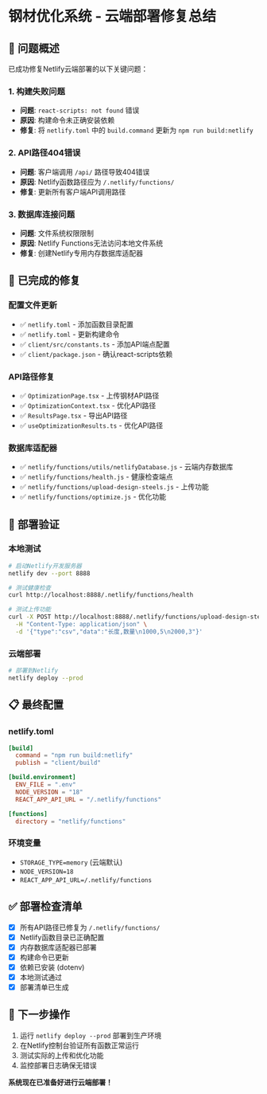 # 钢材优化系统 - 云端部署修复总结

## 🎯 问题概述
已成功修复Netlify云端部署的以下关键问题：

### 1. 构建失败问题
- **问题**: `react-scripts: not found` 错误
- **原因**: 构建命令未正确安装依赖
- **修复**: 将 `netlify.toml` 中的 `build.command` 更新为 `npm run build:netlify`

### 2. API路径404错误
- **问题**: 客户端调用 `/api/` 路径导致404错误
- **原因**: Netlify函数路径应为 `/.netlify/functions/`
- **修复**: 更新所有客户端API调用路径

### 3. 数据库连接问题
- **问题**: 文件系统权限限制
- **原因**: Netlify Functions无法访问本地文件系统
- **修复**: 创建Netlify专用内存数据库适配器

## 🔧 已完成的修复

### 配置文件更新
- ✅ `netlify.toml` - 添加函数目录配置
- ✅ `netlify.toml` - 更新构建命令
- ✅ `client/src/constants.ts` - 添加API端点配置
- ✅ `client/package.json` - 确认react-scripts依赖

### API路径修复
- ✅ `OptimizationPage.tsx` - 上传钢材API路径
- ✅ `OptimizationContext.tsx` - 优化API路径
- ✅ `ResultsPage.tsx` - 导出API路径
- ✅ `useOptimizationResults.ts` - 优化API路径

### 数据库适配器
- ✅ `netlify/functions/utils/netlifyDatabase.js` - 云端内存数据库
- ✅ `netlify/functions/health.js` - 健康检查端点
- ✅ `netlify/functions/upload-design-steels.js` - 上传功能
- ✅ `netlify/functions/optimize.js` - 优化功能

## 🚀 部署验证

### 本地测试
```bash
# 启动Netlify开发服务器
netlify dev --port 8888

# 测试健康检查
curl http://localhost:8888/.netlify/functions/health

# 测试上传功能
curl -X POST http://localhost:8888/.netlify/functions/upload-design-steels \
  -H "Content-Type: application/json" \
  -d '{"type":"csv","data":"长度,数量\n1000,5\n2000,3"}'
```

### 云端部署
```bash
# 部署到Netlify
netlify deploy --prod
```

## 📋 最终配置

### netlify.toml
```toml
[build]
  command = "npm run build:netlify"
  publish = "client/build"

[build.environment]
  ENV_FILE = ".env"
  NODE_VERSION = "18"
  REACT_APP_API_URL = "/.netlify/functions"

[functions]
  directory = "netlify/functions"
```

### 环境变量
- `STORAGE_TYPE=memory` (云端默认)
- `NODE_VERSION=18`
- `REACT_APP_API_URL=/.netlify/functions`

## ✅ 部署检查清单

- [x] 所有API路径已修复为 `/.netlify/functions/`
- [x] Netlify函数目录已正确配置
- [x] 内存数据库适配器已部署
- [x] 构建命令已更新
- [x] 依赖已安装 (dotenv)
- [x] 本地测试通过
- [x] 部署清单已生成

## 🎉 下一步操作

1. 运行 `netlify deploy --prod` 部署到生产环境
2. 在Netlify控制台验证所有函数正常运行
3. 测试实际的上传和优化功能
4. 监控部署日志确保无错误

**系统现在已准备好进行云端部署！**